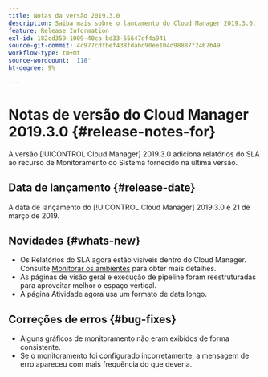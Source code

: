 ```yaml
---
title: Notas da versão 2019.3.0
description: Saiba mais sobre o lançamento do Cloud Manager 2019.3.0.
feature: Release Information
exl-id: 182cd359-1009-40ca-bd33-65647df4a941
source-git-commit: 4c977cdfbef438fdabd90ee104d98887f2467b49
workflow-type: tm+mt
source-wordcount: '118'
ht-degree: 9%

---
```


# Notas de versão do Cloud Manager 2019.3.0 {#release-notes-for}

A versão [!UICONTROL Cloud Manager] 2019.3.0 adiciona relatórios do SLA ao recurso de Monitoramento do Sistema fornecido na última versão.

## Data de lançamento {#release-date}

A data de lançamento do [!UICONTROL Cloud Manager] 2019.3.0 é 21 de março de 2019.

## Novidades {#whats-new}

* Os Relatórios do SLA agora estão visíveis dentro do Cloud Manager. Consulte [Monitorar os ambientes](/help/using/monitoring-environments.md) para obter mais detalhes.
* As páginas de visão geral e execução de pipeline foram reestruturadas para aproveitar melhor o espaço vertical.
* A página Atividade agora usa um formato de data longo.

## Correções de erros {#bug-fixes}

* Alguns gráficos de monitoramento não eram exibidos de forma consistente.
* Se o monitoramento foi configurado incorretamente, a mensagem de erro apareceu com mais frequência do que deveria.
